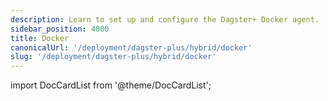 ```yaml
---
description: Learn to set up and configure the Dagster+ Docker agent.
sidebar_position: 4000
title: Docker
canonicalUrl: '/deployment/dagster-plus/hybrid/docker'
slug: '/deployment/dagster-plus/hybrid/docker'
---
```


import DocCardList from '@theme/DocCardList';

<DocCardList />

